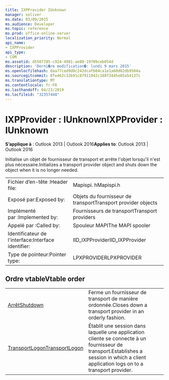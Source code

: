 ```yaml
---
title: IXPProvider IUnknown
manager: soliver
ms.date: 03/09/2015
ms.audience: Developer
ms.topic: reference
ms.prod: office-online-server
localization_priority: Normal
api_name:
- IXPProvider
api_type:
- COM
ms.assetid: d5507785-c924-4981-ae80-19709ceb054d
description: 'Derni�re modification�: lundi 9 mars 2015'
ms.openlocfilehash: 0aa77ced9d0c242dcafb84ca1e1a60d02db9504a
ms.sourcegitcommit: 8fe462c32b91c87911942c188f3445e85a54137c
ms.translationtype: MT
ms.contentlocale: fr-FR
ms.lasthandoff: 04/23/2019
ms.locfileid: "32357448"
---
```

# <a name="ixpprovider--iunknown"></a><span data-ttu-id="0b1b1-103">IXPProvider : IUnknown</span><span class="sxs-lookup"><span data-stu-id="0b1b1-103">IXPProvider : IUnknown</span></span>

  
  
<span data-ttu-id="0b1b1-104">**S’applique à** : Outlook 2013 | Outlook 2016</span><span class="sxs-lookup"><span data-stu-id="0b1b1-104">**Applies to**: Outlook 2013 | Outlook 2016</span></span> 
  
<span data-ttu-id="0b1b1-105">Initialise un objet de fournisseur de transport et arrête l'objet lorsqu'il n'est plus nécessaire.</span><span class="sxs-lookup"><span data-stu-id="0b1b1-105">Initializes a transport provider object and shuts down the object when it is no longer needed.</span></span>
  
|||
|:-----|:-----|
|<span data-ttu-id="0b1b1-106">Fichier d’en-tête :</span><span class="sxs-lookup"><span data-stu-id="0b1b1-106">Header file:</span></span>  <br/> |<span data-ttu-id="0b1b1-107">Mapispi. h</span><span class="sxs-lookup"><span data-stu-id="0b1b1-107">Mapispi.h</span></span>  <br/> |
|<span data-ttu-id="0b1b1-108">Exposé par:</span><span class="sxs-lookup"><span data-stu-id="0b1b1-108">Exposed by:</span></span>  <br/> |<span data-ttu-id="0b1b1-109">Objets du fournisseur de transport</span><span class="sxs-lookup"><span data-stu-id="0b1b1-109">Transport provider objects</span></span>  <br/> |
|<span data-ttu-id="0b1b1-110">Implémenté par :</span><span class="sxs-lookup"><span data-stu-id="0b1b1-110">Implemented by:</span></span>  <br/> |<span data-ttu-id="0b1b1-111">Fournisseurs de transport</span><span class="sxs-lookup"><span data-stu-id="0b1b1-111">Transport providers</span></span>  <br/> |
|<span data-ttu-id="0b1b1-112">Appelé par :</span><span class="sxs-lookup"><span data-stu-id="0b1b1-112">Called by:</span></span>  <br/> |<span data-ttu-id="0b1b1-113">Spouleur MAPI</span><span class="sxs-lookup"><span data-stu-id="0b1b1-113">The MAPI spooler</span></span>  <br/> |
|<span data-ttu-id="0b1b1-114">Identificateur de l'interface:</span><span class="sxs-lookup"><span data-stu-id="0b1b1-114">Interface identifier:</span></span>  <br/> |<span data-ttu-id="0b1b1-115">IID_IXPProvider</span><span class="sxs-lookup"><span data-stu-id="0b1b1-115">IID_IXPProvider</span></span>  <br/> |
|<span data-ttu-id="0b1b1-116">Type de pointeur:</span><span class="sxs-lookup"><span data-stu-id="0b1b1-116">Pointer type:</span></span>  <br/> |<span data-ttu-id="0b1b1-117">LPXPROVIDER</span><span class="sxs-lookup"><span data-stu-id="0b1b1-117">LPXPROVIDER</span></span>  <br/> |
   
## <a name="vtable-order"></a><span data-ttu-id="0b1b1-118">Ordre vtable</span><span class="sxs-lookup"><span data-stu-id="0b1b1-118">Vtable order</span></span>

|||
|:-----|:-----|
|[<span data-ttu-id="0b1b1-119">Arrêt</span><span class="sxs-lookup"><span data-stu-id="0b1b1-119">Shutdown</span></span>](ixpprovider-shutdown.md) <br/> |<span data-ttu-id="0b1b1-120">Ferme un fournisseur de transport de manière ordonnée.</span><span class="sxs-lookup"><span data-stu-id="0b1b1-120">Closes down a transport provider in an orderly fashion.</span></span>  <br/> |
|[<span data-ttu-id="0b1b1-121">TransportLogon</span><span class="sxs-lookup"><span data-stu-id="0b1b1-121">TransportLogon</span></span>](ixpprovider-transportlogon.md) <br/> |<span data-ttu-id="0b1b1-122">Établit une session dans laquelle une application cliente se connecte à un fournisseur de transport.</span><span class="sxs-lookup"><span data-stu-id="0b1b1-122">Establishes a session in which a client application logs on to a transport provider.</span></span>  <br/> |
   


